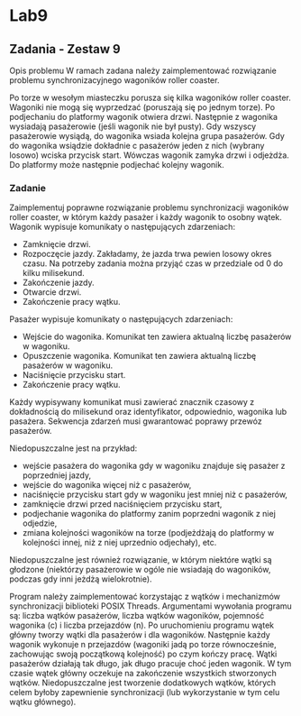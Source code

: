 # Lab9

## Zadania - Zestaw 9
Opis problemu
W ramach zadana należy zaimplementować rozwiązanie problemu synchronizacyjnego wagoników roller coaster.

Po torze w wesołym miasteczku porusza się kilka wagoników  roller coaster. Wagoniki nie mogą się wyprzedzać (poruszają się po jednym torze). Po podjechaniu do platformy wagonik otwiera drzwi. Następnie z wagonika wysiadają pasażerowie (jeśli wagonik nie był pusty). Gdy wszyscy pasażerowie wysiądą, do wagonika wsiada kolejna grupa pasażerów. Gdy do wagonika wsiądzie dokładnie c pasażerów jeden z nich (wybrany losowo) wciska przycisk start. Wówczas wagonik zamyka drzwi i odjeżdża. Do platformy może następnie podjechać kolejny wagonik.

### Zadanie

Zaimplementuj poprawne rozwiązanie problemu synchronizacji wagoników roller coaster, w którym każdy pasażer i każdy wagonik to osobny wątek. Wagonik wypisuje komunikaty o następujących zdarzeniach:
- Zamknięcie drzwi.
- Rozpoczęcie jazdy. Zakładamy, że jazda trwa pewien losowy okres czasu. Na potrzeby zadania można przyjąć czas w przedziale od 0 do kilku milisekund.
- Zakończenie jazdy.
- Otwarcie drzwi.
- Zakończenie pracy wątku.

Pasażer wypisuje komunikaty o następujących zdarzeniach:
- Wejście do wagonika. Komunikat ten zawiera aktualną liczbę pasażerów w wagoniku.
- Opuszczenie wagonika. Komunikat ten zawiera aktualną liczbę pasażerów w wagoniku.
- Naciśnięcie przycisku start.
- Zakończenie pracy wątku.

Każdy wypisywany komunikat musi zawierać znacznik czasowy z dokładnością do milisekund oraz identyfikator, odpowiednio, wagonika lub pasażera. Sekwencja zdarzeń musi gwarantować poprawy przewóz pasażerów. 

Niedopuszczalne jest na przykład:
- wejście pasażera do wagonika gdy w wagoniku znajduje się pasażer z poprzedniej jazdy,
- wejście do wagonika więcej niż c pasażerów,
- naciśnięcie przycisku start gdy w wagoniku jest mniej niż c pasażerów,
- zamknięcie drzwi przed naciśnięciem przycisku start,
- podjechanie wagonika do platformy zanim poprzedni wagonik z niej odjedzie,
- zmiana kolejności wagoników na torze (podjeżdżają do platformy w kolejności innej, niż z niej uprzednio odjechały),
etc.

Niedopuszczalne jest również rozwiązanie, w którym niektóre wątki są głodzone (niektórzy pasażerowie w ogóle nie wsiadają do wagoników, podczas gdy inni jeżdżą wielokrotnie).

Program należy zaimplementować korzystając z wątków i mechanizmów synchronizacji biblioteki POSIX Threads. Argumentami wywołania programu są: liczba wątków pasażerów, liczba wątków wagoników, pojemność wagonika (c) i liczba przejazdów (n). Po uruchomieniu programu wątek główny tworzy wątki dla pasażerów i dla wagoników. Następnie każdy wagonik wykonuje n przejazdów (wagoniki jadą po torze równocześnie, zachowując swoją początkową kolejność) po czym kończy pracę. Wątki pasażerów działają tak długo, jak długo pracuje choć jeden wagonik. W tym czasie wątek główny oczekuje na zakończenie wszystkich stworzonych wątków. Niedopuszczalne jest tworzenie dodatkowych wątków, których celem byłoby zapewnienie synchronizacji (lub wykorzystanie w tym celu wątku głównego).